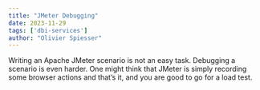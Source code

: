 ```yaml
---
title: "JMeter Debugging"
date: 2023-11-29
tags: ['dbi-services']
author: "Olivier Spiesser"
---
```

Writing an Apache JMeter scenario is not an easy task. Debugging a scenario is even harder. One might think that JMeter is simply recording some browser actions and that’s it, and you are good to go for a load test.